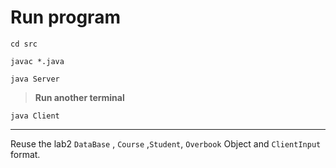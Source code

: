 # Run program
```shell
cd src
```
```shell
javac *.java
```
```shell
java Server
```
> **Run another terminal**

```shell
java Client
```

---
Reuse the lab2 `DataBase` , `Course` ,`Student`, `Overbook` Object and `ClientInput` format.
